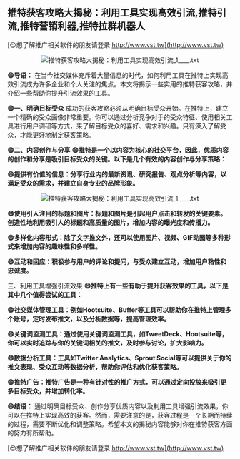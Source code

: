 ## **推特获客攻略大揭秘：利用工具实现高效引流,推特引流,推特营销利器,推特拉群机器人**

[😍想了解推广相关软件的朋友请登录 http://www.vst.tw](http://www.vst.tw)

 <center><img src="https://vst.tw/MP4/tuiguang/png/5.png" alt="推特获客攻略大揭秘：利用工具实现高效引流_1____.txt"></center>

**😄导语：**
在当今社交媒体充斥着大量信息的时代，如何利用工具在推特上实现高效引流成为许多企业和个人关注的焦点。本文将揭示一些实用的推特获客攻略，并介绍一些帮助你提升引流效果的工具。

**😄一、明确目标受众**
成功的获客攻略必须从明确目标受众开始。在推特上，建立一个精确的受众画像非常重要。你可以通过分析竞争对手的受众特征、使用相关工具进行用户调研等方式，来了解目标受众的喜好、需求和兴趣。只有深入了解受众，才能更好地制定获客策略。

**😄二、内容创作与分享**
**😄推特是一个以内容为核心的社交平台，因此，优质内容的创作和分享是吸引目标受众的关键。以下是几个有效的内容创作与分享策略：**

**😄提供有价值的信息：分享行业内的最新资讯、研究报告、观点分析等内容，以满足受众的需求，并建立自身专业的品牌形象。**

 <center><img src="https://vst.tw/MP4/tuiguang/png/2.png" alt="推特获客攻略大揭秘：利用工具实现高效引流_1____.txt"></center>

**😄使用引人注目的标题和图片：标题和图片是引起用户点击和转发的关键要素。创造性地利用吸引人的标题和高质量的图片，增加内容的曝光度和传播力。**

**😄多样化内容形式：除了文字推文外，还可以使用图片、视频、GIF动图等多种形式来增加内容的趣味性和多样性。**

**😄互动和回应：积极参与用户的评论和提问，与受众建立互动，增加用户粘性和忠诚度。**

三、利用工具增强引流效果
**😄推特上有一些有助于提升获客效果的工具，以下是其中几个值得尝试的工具：**

**😄社交媒体管理工具：例如Hootsuite、Buffer等工具可以帮助你在推特上管理多个账号，定时发布推文，以及分析数据等，提高管理效率。**

**😄关键词监测工具：通过使用关键词监测工具，如TweetDeck、Hootsuite等，你可以实时追踪与你的关键词相关的推文，及时参与讨论，扩大影响力。**

**😄数据分析工具：工具如Twitter Analytics、Sprout Social等可以提供关于你的推文表现、受众互动等数据分析，帮助你评估和优化获客策略。**

**😄推特广告：推特广告是一种有针对性的推广方式，可以通过定向投放来吸引更多目标受众，并增加转化率。**

**😄结语：**
通过明确目标受众、创作分享优质内容以及利用工具增强引流效果，你可以在推特上实现高效的获客。然而，需要注意的是，获客过程是一个长期而持续的过程，需要不断优化和调整策略。希望本文的揭秘内容能够对你在推特获客方面的努力有所帮助。

[😍想了解推广相关软件的朋友请登录 http://www.vst.tw](http://www.vst.tw)



